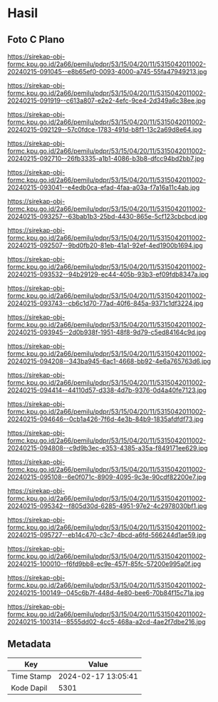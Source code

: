 # Hasil

## Foto C Plano

https://sirekap-obj-formc.kpu.go.id/2a66/pemilu/pdpr/53/15/04/20/11/5315042011002-20240215-091045--e8b65ef0-0093-4000-a745-55fa47949213.jpg

https://sirekap-obj-formc.kpu.go.id/2a66/pemilu/pdpr/53/15/04/20/11/5315042011002-20240215-091919--c613a807-e2e2-4efc-9ce4-2d349a6c38ee.jpg

https://sirekap-obj-formc.kpu.go.id/2a66/pemilu/pdpr/53/15/04/20/11/5315042011002-20240215-092129--57c0fdce-1783-491d-b8f1-13c2a69d8e64.jpg

https://sirekap-obj-formc.kpu.go.id/2a66/pemilu/pdpr/53/15/04/20/11/5315042011002-20240215-092710--26fb3335-a1b1-4086-b3b8-dfcc94bd2bb7.jpg

https://sirekap-obj-formc.kpu.go.id/2a66/pemilu/pdpr/53/15/04/20/11/5315042011002-20240215-093041--e4edb0ca-efad-4faa-a03a-f7a16a11c4ab.jpg

https://sirekap-obj-formc.kpu.go.id/2a66/pemilu/pdpr/53/15/04/20/11/5315042011002-20240215-093257--63bab1b3-25bd-4430-865e-5cf123cbcbcd.jpg

https://sirekap-obj-formc.kpu.go.id/2a66/pemilu/pdpr/53/15/04/20/11/5315042011002-20240215-092507--9bd0fb20-81eb-41a1-92ef-4ed1900b1694.jpg

https://sirekap-obj-formc.kpu.go.id/2a66/pemilu/pdpr/53/15/04/20/11/5315042011002-20240215-093532--94b29129-ec44-405b-93b3-ef09fdb8347a.jpg

https://sirekap-obj-formc.kpu.go.id/2a66/pemilu/pdpr/53/15/04/20/11/5315042011002-20240215-093743--cb6c1d70-77ad-40f6-845a-9371c1df3224.jpg

https://sirekap-obj-formc.kpu.go.id/2a66/pemilu/pdpr/53/15/04/20/11/5315042011002-20240215-093945--2d0b938f-1951-48f8-9d79-c5ed84164c9d.jpg

https://sirekap-obj-formc.kpu.go.id/2a66/pemilu/pdpr/53/15/04/20/11/5315042011002-20240215-094208--343ba945-6ac1-4668-bb92-4e6a765763d6.jpg

https://sirekap-obj-formc.kpu.go.id/2a66/pemilu/pdpr/53/15/04/20/11/5315042011002-20240215-094414--44110d57-d338-4d7b-9376-0d4a40fe7123.jpg

https://sirekap-obj-formc.kpu.go.id/2a66/pemilu/pdpr/53/15/04/20/11/5315042011002-20240215-094646--0cb1a426-7f6d-4e3b-84b9-1835afdfdf73.jpg

https://sirekap-obj-formc.kpu.go.id/2a66/pemilu/pdpr/53/15/04/20/11/5315042011002-20240215-094808--c9d9b3ec-e353-4385-a35a-f849171ee629.jpg

https://sirekap-obj-formc.kpu.go.id/2a66/pemilu/pdpr/53/15/04/20/11/5315042011002-20240215-095108--6e0f071c-8909-4095-9c3e-90cdf82200e7.jpg

https://sirekap-obj-formc.kpu.go.id/2a66/pemilu/pdpr/53/15/04/20/11/5315042011002-20240215-095342--f805d30d-6285-4951-97e2-4c2978030bf1.jpg

https://sirekap-obj-formc.kpu.go.id/2a66/pemilu/pdpr/53/15/04/20/11/5315042011002-20240215-095727--eb14c470-c3c7-4bcd-a6fd-566244d1ae59.jpg

https://sirekap-obj-formc.kpu.go.id/2a66/pemilu/pdpr/53/15/04/20/11/5315042011002-20240215-100010--f6fd9bb8-ec9e-457f-85fc-57200e995a0f.jpg

https://sirekap-obj-formc.kpu.go.id/2a66/pemilu/pdpr/53/15/04/20/11/5315042011002-20240215-100149--045c6b7f-448d-4e80-bee6-70b84f15c71a.jpg

https://sirekap-obj-formc.kpu.go.id/2a66/pemilu/pdpr/53/15/04/20/11/5315042011002-20240215-100314--8555dd02-4cc5-468a-a2cd-4ae2f7dbe216.jpg


## Metadata

| Key        | Value               |
| ---------- | ------------------- |
| Time Stamp | 2024-02-17 13:05:41 |
| Kode Dapil | 5301                |



